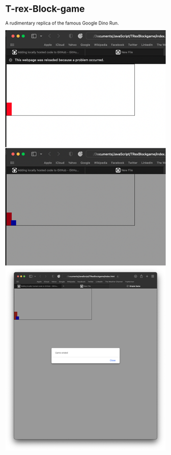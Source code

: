 # T-rex-Block-game
A rudimentary replica of the famous Google Dino Run.


![My Image](Images/Sng_Block.png)
![My Image](Images/Touch_Blocks.png)
![My Image](Images/Endgame.png)
